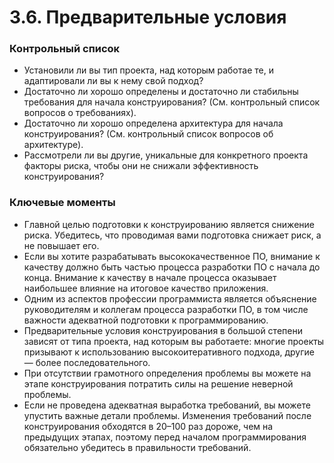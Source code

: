 3.6. Предварительные условия
==============

### Контрольный список

+ Установили ли вы тип проекта, над которым работае те, и адаптировали ли вы к нему свой подход? 
+ Достаточно ли хорошо определены и достаточно ли стабильны требования для начала конструирования? (См. контрольный список вопросов о требованиях). 
+ Достаточно ли хорошо определена архитектура для начала конструирования? (См. контрольный список вопросов об архитектуре). 
+ Рассмотрели ли вы другие, уникальные для конкретного проекта факторы риска, чтобы они не снижали эффективность конструирования? 

### Ключевые моменты 

+ Главной целью подготовки к конструированию является снижение риска. Убедитесь, что проводимая вами подготовка снижает риск, а не повышает его. 
+ Если вы хотите разрабатывать высококачественное ПО, внимание к качеству должно быть частью процесса разработки ПО с начала до конца. Внимание к качеству в начале процесса оказывает наибольшее влияние на итоговое качество приложения. 
+ Одним из аспектов профессии программиста является объяснение руководителям и коллегам процесса разработки ПО, в том числе важности адекватной подготовки к программированию. 
+ Предварительные условия конструирования в большой степени зависят от типа проекта, над которым вы работаете: многие проекты призывают к использованию высокоитеративного подхода, другие — более последовательного. 
+ При отсутствии грамотного определения проблемы вы можете на этапе конструирования потратить силы на решение неверной проблемы. 
+ Если не проведена адекватная выработка требований, вы можете упустить важные детали проблемы. Изменения требований после конструирования обходятся в 20–100 раз дороже, чем на предыдущих этапах, поэтому перед началом программирования обязательно убедитесь в правильности требований. 
